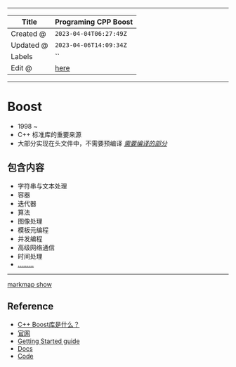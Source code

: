 -----

| Title     | Programing CPP Boost                                 |
| --------- | ---------------------------------------------------- |
| Created @ | `2023-04-04T06:27:49Z`                               |
| Updated @ | `2023-04-06T14:09:34Z`                               |
| Labels    | \`\`                                                 |
| Edit @    | [here](https://github.com/junxnone/xwiki/issues/238) |

-----

# Boost

  - 1998 \~
  - C++ 标准库的重要来源
  - 大部分实现在头文件中，不需要预编译
    [*需要编译的部分*](https://www.boost.org/doc/libs/1_81_0/more/getting_started/windows.html#header-only-libraries)

## 包含内容

  - 字符串与文本处理
  - 容器
  - 迭代器
  - 算法
  - 图像处理
  - 模板元编程
  - 并发编程
  - 高级网络通信
  - 时间处理
  - [.........](https://www.boost.org/doc/libs/1_81_0/libs/libraries.htm#Category)

-----

[markmap
show](https://junxnone.github.io/xwiki/markmap.html?md=https://junxnone.github.io/xwiki/0239_Programing_CPP_Boost_Arch.md ":include :type=iframe width=100% height=1200px")

## Reference

  - [C++ Boost库是什么？](http://c.biancheng.net/view/7771.html)
  - [官网](https://www.boost.org/)
  - [Getting Started
    guide](https://www.boost.org/doc/libs/1_81_0/more/getting_started/)
  - [Docs](https://www.boost.org/doc/)
  - [Code](https://github.com/boostorg)
